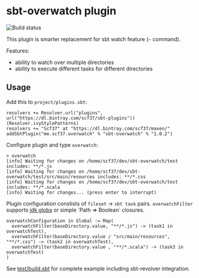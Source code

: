 # sbt-overwatch plugin
![Build status](https://travis-ci.org/scf37/sbt-overwatch.svg?branch=master)

This plugin is smarter replacement for sbt watch feature (`~` command). 

Features:
- ability to watch over multiple directories
- ability to execute different tasks for different directories


## Usage
Add this to `project/plugins.sbt`:
```
resolvers += Resolver.url("plugins", url("https://dl.bintray.com/scf37/sbt-plugins"))(Resolver.ivyStylePatterns)
resolvers += "Scf37" at "https://dl.bintray.com/scf37/maven/"
addSbtPlugin("me.scf37.overwatch" % "sbt-overwatch" % "1.0.2")
```

Configure plugin and type `overwatch`:
```
> overwatch
[info] Waiting for changes on /home/scf37/dev/sbt-overwatch/test includes: **/*.js
[info] Waiting for changes on /home/scf37/dev/sbt-overwatch/test/src/main/resources includes: **/*.css
[info] Waiting for changes on /home/scf37/dev/sbt-overwatch/test includes: **/*.scala
[info] Waiting for changes... (press enter to interrupt)
```

Plugin configuration constists of `fileset` -> `sbt task` pairs. `overwatchFilter` supports 
[jdk globs](https://docs.oracle.com/javase/7/docs/api/java/nio/file/FileSystem.html#getPathMatcher(java.lang.String)) or simple `Path => Boolean` closures.

```
overwatchConfiguration in Global := Map(
  overwatchFilter(baseDirectory.value, "**/*.js") -> (task1 in overwatchTest),
  overwatchFilter(baseDirectory.value / "src/main/resources", "**/*.css") -> (task2 in overwatchTest),
  overwatchFilter(baseDirectory.value , "**/*.scala") -> (task3 in overwatchTest)
)
```

See [test/build.sbt](https://github.com/scf37/sbt-overwatch/blob/master/test/build.sbt) for complete example including sbt-revolver integration.

